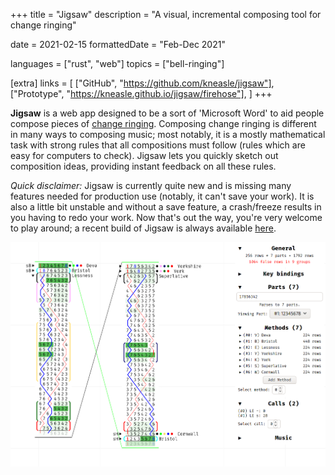 +++
title = "Jigsaw"
description = "A visual, incremental composing tool for change ringing"

date = 2021-02-15
formattedDate = "Feb-Dec 2021"

languages = ["rust", "web"]
topics = ["bell-ringing"]

[extra]
links = [
    ["GitHub", "https://github.com/kneasle/jigsaw"],
    ["Prototype", "https://kneasle.github.io/jigsaw/firehose"],
]
+++

**Jigsaw** is a web app designed to be a sort of 'Microsoft Word' to aid people compose pieces of
[change ringing](https://en.wikipedia.org/wiki/Change_ringing).  Composing change ringing is
different in many ways to composing music; most notably, it is a mostly mathematical task with
strong rules that all compositions must follow (rules which are easy for computers to check).
Jigsaw lets you quickly sketch out composition ideas, providing instant feedback on all these rules.

_Quick disclaimer:_ Jigsaw is currently quite new and is missing many features needed for production
use (notably, it can't save your work).  It is also a little bit unstable and without a save
feature, a crash/freeze results in you having to redo your work.   Now that's out the way, you're
very welcome to play around; a recent build of Jigsaw is always available
[here](https://kneasle.github.io/jigsaw/firehose).

![Screenshot of Jigsaw](screenshot.png)
